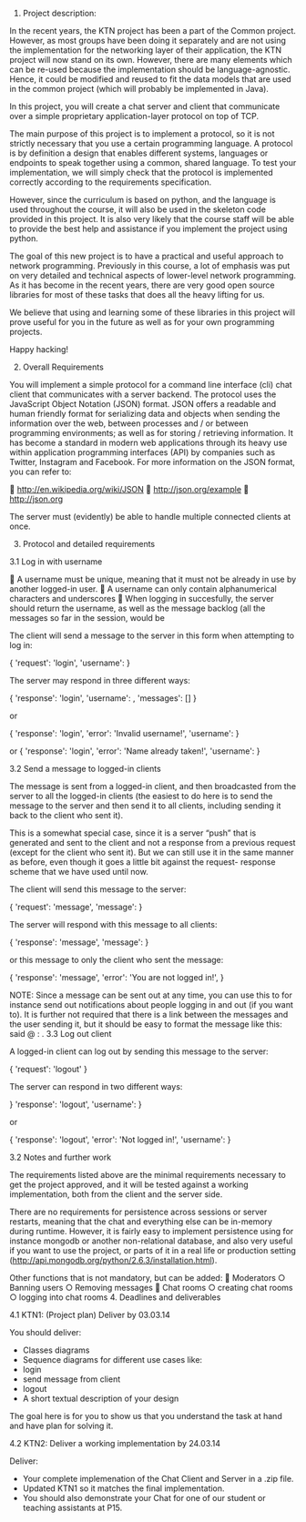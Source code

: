 
1. Project description:

In the recent years, the KTN project has been a part of the Common project. However, as most groups have been doing it separately and are not using the implementation for the networking layer of their application, the KTN project will now stand on its own. However, there are many elements which can be re-used because the implementation should be language-agnostic. Hence, it could be modified and reused to fit the data models that are used in the common project (which will probably be implemented in Java).

In this project, you will create a chat server and client that communicate over a simple proprietary application-layer protocol on top of TCP.

The main purpose of this project is to implement a protocol, so it is not strictly necessary that you use a certain programming language. A protocol is by definition a design that enables different systems, languages or endpoints to speak together using a common, shared language. To test your implementation, we will simply check that the protocol is implemented correctly according to the requirements specification.

However, since the curriculum is based on python, and the language is used throughout the course, it will also be used in the skeleton code provided in this project. It is also very likely that the course staff will be able to provide the best help and assistance if you implement the project using python.

The goal of this new project is to have a practical and useful approach to network programming. Previously in this course, a lot of emphasis was put on very detailed and technical aspects of lower-level network programming. As it has become in the recent years, there are very good open source libraries for most of these tasks that does all the heavy lifting for us.

We believe that using and learning some of these libraries in this project will prove useful for you in the future as well as for your own programming projects.

Happy hacking!



2. Overall Requirements

You will implement a simple protocol for a command line interface (cli) chat client that communicates with a server backend. The protocol uses the JavaScript Object Notation (JSON) format. JSON offers a readable and human friendly format for serializing data and objects when sending the information over the web, between processes and / or between programming environments; as well as for storing / retrieving information. It has become a standard in modern web applications through its heavy use within application programming interfaces (API) by
companies such as Twitter, Instagram and Facebook. For more information on the JSON
format, you can refer to:


    http://en.wikipedia.org/wiki/JSON
    http://json.org/example
    http://json.org

The server must (evidently) be able to handle multiple connected clients at once.

3. Protocol and detailed requirements

3.1 Log in with username

   A username must be unique, meaning that it must not be already in use by another logged-in user.
   A username can only contain alphanumerical characters and underscores
   When logging in succesfully, the server should return the username, as well as the message backlog (all the messages so far in the session, would be



The client will send a message to the server in this form when attempting to log in:


{
'request': 'login',
'username': <username>
}


The server may respond in three different ways:


{
'response': 'login',
'username': <username>,
'messages': [<messages>]
}

or

{
'response': 'login',
'error': 'Invalid username!',
'username': <username>
}


or
{
'response': 'login',
'error': 'Name already taken!',
'username': <username>
}

3.2 Send a message to logged-in clients

The message is sent from a logged-in client, and then broadcasted from the server to all the logged-in clients (the easiest to do here is to send the message to the server and then send it to all clients, including sending it back to the client who sent it).

This is a somewhat special case, since it is a server “push” that is generated and sent to the client and not a response from a previous request (except for the client who sent it). But we can still use it in the same manner as before, even though it goes a little bit against the request- response scheme that we have used until now.

The client will send this message to the server:


{
'request': 'message',
'message': <themessage>
}


The server will respond with this message to all clients:


{
'response': 'message',
'message': <themessage>
}


or this message to only the client who sent the message:


{
'response': 'message',
'error': 'You are not logged in!',
}




NOTE:
Since a message can be sent out at any time, you can use this to for instance send out notifications about people logging in and out (if you want to). It is further not required that there is a link between the messages and the user sending it, but it should be easy to format the message like this: <username> said @ <timestamp>: <the message>.
3.3 Log out client

A logged-in client can log out by sending this message to the server:


{
'request': 'logout'
}


The server can respond in two different ways:


}
'response': 'logout',
'username': <username>
}


or


{
'response': 'logout',
'error': 'Not logged in!',
'username': <username>
}



3.2 Notes and further work

The requirements listed above are the minimal requirements necessary to get the project approved, and it will be tested against a working implementation, both from the client and the server side.

There are no requirements for persistence across sessions or server restarts, meaning that the chat and everything else can be in-memory during runtime. However, it is fairly easy to implement persistence using for instance mongodb or another non-relational database, and also very useful if you want to use the project, or parts of it in a real life or production setting (http://api.mongodb.org/python/2.6.3/installation.html).

Other functions that is not mandatory, but can be added:
   Moderators
○  Banning users
○  Removing messages
   Chat rooms
○  creating chat rooms
○  logging into chat rooms
4. Deadlines and deliverables


4.1 KTN1: (Project plan)  Deliver by 03.03.14

You should deliver:
- Classes diagrams
- Sequence diagrams for different use cases like:
- login
- send message from client
- logout
- A short textual description of your design


The goal here is for you to show us that you understand the task at hand and have plan for solving it.




4.2 KTN2: Deliver a working implementation by 24.03.14

Deliver:
- Your complete implemenation of the Chat Client and Server in a .zip file.
- Updated KTN1 so it matches the final implementation.
- You should also demonstrate your Chat for one of our student or teaching assistants at P15.
